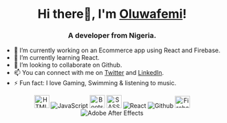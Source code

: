 <h1 align="center">Hi there👋, I'm <a href="https://drizzyposh.github.io/Portfolio/">Oluwafemi</a>!</h1>
<h3 align="center">A developer from Nigeria.</h3>


- 🔭 I’m currently working on an Ecommerce app using React and Firebase.
- 🌱 I’m currently learning React.
- 👯 I’m looking to collaborate on Github.
- 📫 You can connect with me on [Twitter](https://twitter.com/____drizzy) and [LinkedIn](https://www.linkedin.com/in/oluwafemi-fadayomi-72a274a5/).
- ⚡ Fun fact: I love Gaming, Swimming & listening to music.

<p align="center">
<img alt="HTML5" src="https://www.arcskill.com/v2/static/images/courses/1600413021_-_html.jpg" width="35px" height="30px/>
<img alt="CSS3" src="https://img.shields.io/badge/css3-%23ffd2ce.svg?style=for-the-badge&logo=css3&logoColor=140200"/>
<img alt="JavaScript" src="https://img.shields.io/badge/javascript-%23e4626b.svg?style=for-the-badge&logo=javascript&logoColor=%23F7DF1E"/>
<img alt="Bootstrap" src="https://getbootstrap.com/docs/5.2/assets/brand/bootstrap-logo-shadow.png" width="35px" height="30px"/>
<img alt="SASS/SCSS" src="https://sass-lang.com/assets/img/styleguide/seal-color-aef0354c.png" width="35px" height="30px"/>
<img alt="React" src="https://img.shields.io/badge/react-%23f2ca61.svg?style=for-the-badge&logo=react&logoColor=%2361DAFB"/>
<img alt="Github" src="https://img.shields.io/badge/github-%23e4626b.svg?style=for-the-badge&logo=github&logoColor=140200"/>
<img alt="Firebase" src="https://w7.pngwing.com/pngs/620/609/png-transparent-firebase-cloud-messaging-google-cloud-messaging-api-as-a-service-angle-rectangle-triangle-thumbnail.png" width="35px" height="28px"/>
<img alt="Adobe After Effects" src="https://img.shields.io/badge/Adobe after effects-%23fca9ae.svg?style=for-the-badge&logo=Adobe-after-effects&logoColor=140200" />



</p>
